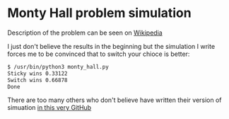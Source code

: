 # Monty Hall problem simulation
Description of the problem can be seen on [Wikipedia](https://en.wikipedia.org/wiki/Monty_Hall_problem)

I just don't believe the results in the beginning but the simulation I write forces me to be convinced that to switch your chioce is better:

```bash
$ /usr/bin/python3 monty_hall.py 
Sticky wins 0.33122
Switch wins 0.66878
Done
```

There are too many others who don't believe have written their version of simuation [in this very GitHub](https://github.com/search?q=monty+hall)